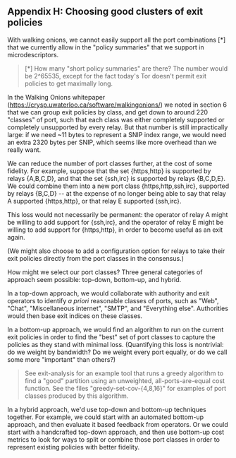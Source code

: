 
<!-- Section A.8 --> <a id='SA.8'></a>
## Appendix H: Choosing good clusters of exit policies

With walking onions, we cannot easily support all the port
combinations [*] that we currently allow in the "policy summaries"
that we support in microdescriptors.

> [*] How many "short policy summaries" are there? The number would be
> 2^65535, except for the fact today's Tor doesn't permit exit policies to
> get maximally long.

In the Walking Onions whitepaper
(https://crysp.uwaterloo.ca/software/walkingonions/) we noted in
section 6 that we can group exit policies by class, and get down to
around 220 "classes" of port, such that each class was either
completely supported or completely unsupported by every relay.  But
that number is still impractically large: if we need ~11 bytes to
represent a SNIP index range, we would need an extra 2320 bytes per
SNIP, which seems like more overhead than we really want.

We can reduce the number of port classes further, at the cost of
some fidelity.  For example, suppose that the set {https,http} is
supported by relays {A,B,C,D}, and that the set {ssh,irc} is
supported by relays {B,C,D,E}.  We could combine them into a new
port class {https,http,ssh,irc}, supported by relays {B,C,D} -- at
the expense of no longer being able to say that relay A supported
{https,http}, or that relay E supported {ssh,irc}.

This loss would not necessarily be permanent: the operator of relay
A might be willing to add support for {ssh,irc}, and the operator of
relay E might be willing to add support for {https,http}, in order
to become useful as an exit again.

(We might also choose to add a configuration option for relays to
take their exit policies directly from the port classes in the
consensus.)

How might we select our port classes?  Three general categories of
approach seem possible: top-down, bottom-up, and hybrid.

In a top-down approach, we would collaborate with authority and exit
operators to identify _a priori_ reasonable classes of ports, such
as "Web", "Chat", "Miscellaneous internet", "SMTP", and "Everything
else".  Authorities would then base exit indices on these classes.

In a bottom-up approach, we would find an algorithm to run on the
current exit policies in order to find the "best" set of port
classes to capture the policies as they stand with minimal loss.
(Quantifying this loss is nontrivial: do we weight by bandwidth? Do
we weight every port equally, or do we call some more "important"
than others?)

> See exit-analysis for an example tool that runs a greedy algorithm
> to find a "good" partition using an unweighted,
> all-ports-are-equal cost function.  See the files
> "greedy-set-cov-{4,8,16}" for examples of port classes produced
> by this algorithm.

In a hybrid approach, we'd use top-down and bottom-up techniques
together. For example, we could start with an automated bottom-up
approach, and then evaluate it based feedback from operators.  Or we
could start with a handcrafted top-down approach, and then use
bottom-up cost metrics to look for ways to split or combine those
port classes in order to represent existing policies with better
fidelity.

